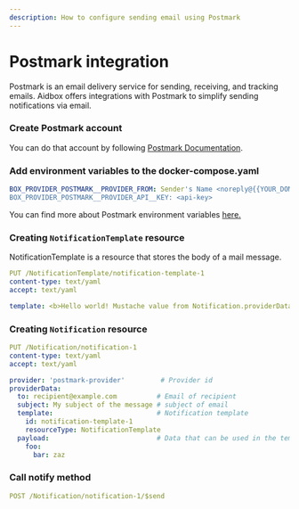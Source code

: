 ```yaml
---
description: How to configure sending email using Postmark
---
```


# Postmark integration

Postmark is an email delivery service for sending, receiving, and tracking emails. Aidbox offers integrations with Postmark to simplify sending notifications via email.&#x20;

### Create Postmark account

You can do that account by following [Postmark Documentation](https://postmarkapp.com/manual).

### Add environment variables to the docker-compose.yaml

```yaml
BOX_PROVIDER_POSTMARK__PROVIDER_FROM: Sender's Name <noreply@{{YOUR_DOMAIN}}>
BOX_PROVIDER_POSTMARK__PROVIDER_API__KEY: <api-key>
```

You can find more about Postmark environment variables [here.](../reference/configuration/environment-variables/postmark-environment-variables.md)

### Creating `NotificationTemplate` resource

NotificationTemplate is a resource that stores the body of a mail message.

```yaml
PUT /NotificationTemplate/notification-template-1
content-type: text/yaml
accept: text/yaml

template: <b>Hello world! Mustache value from Notification.providerData.payload - {{foo.bar}}</b>
```

### Creating `Notification` resource

```yaml
PUT /Notification/notification-1
content-type: text/yaml
accept: text/yaml

provider: 'postmark-provider'         # Provider id
providerData:
  to: recipient@example.com          # Email of recipient
  subject: My subject of the message # subject of email
  template:                          # Notification template 
    id: notification-template-1
    resourceType: NotificationTemplate
  payload:                           # Data that can be used in the template
    foo:
      bar: zaz
```

### Call notify method

```yaml
POST /Notification/notification-1/$send
```
